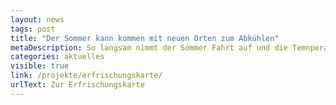```yaml
---
layout: news
tags: post
title: "Der Sommer kann kommen mit neuen Orten zum Abkühlen"
metaDescription: So langsam nimmt der Sommer Fahrt auf und die Temnperaturen steigen. In der Stadt, in der sich die Wärme staut und der Aufenthalt insbesondere für vulnerable Gruppen zu einer echten Belastungsprobe werden kann, ist es hilfrich zu wissen, wo man kühle und erfrischende Orte finden kann. Die Berliner Erfrischungskarte der ODIS lädt seit einigen Jahren Berliner:innen und Besucher:innen ein, kühle Orte zu entdecken, an denen die Akkus wieder aufgeladen werden können. Wir haben der Erfrischungskarte ein Datenupdate verpasst und zum Beispiel Sitzbänke, Trinkbrunnen und Badestellen aktualisiert. Neu hinzugekommen ist der offene Datensatz zu öffentlichen Toiletten. Wir laden euch ein die Erfrischungskarte neu zu erkunden und freuen uns mit euch auf den Berliner Sommer. 
categories: aktuelles
visible: true
link: /projekte/erfrischungskarte/
urlText: Zur Erfrischungskarte
---
```

